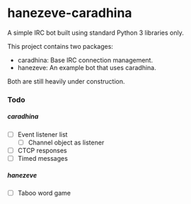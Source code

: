 # hanezeve-caradhina
A simple IRC bot built using standard Python 3 libraries only.

This project contains two packages:
- caradhina: Base IRC connection management.
- hanezeve: An example bot that uses caradhina.

Both are still heavily under construction.

### Todo
##### caradhina
- [ ] Event listener list
  - [ ] Channel object as listener
- [ ] CTCP responses
- [ ] Timed messages
##### hanezeve
- [ ] Taboo word game
